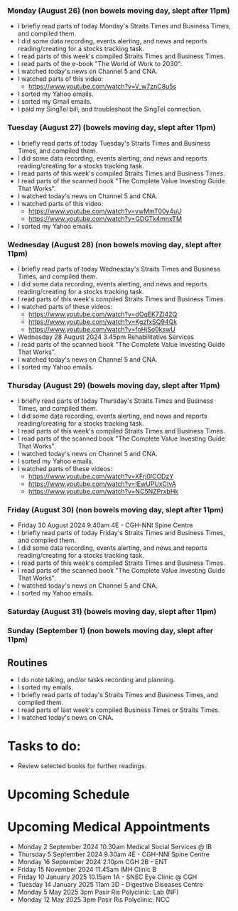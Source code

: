 ### Monday (August 26) (non bowels moving day, slept after 11pm)
- I briefly read parts of today Monday's Straits Times and Business Times, and compiled them.
- I did some data recording, events alerting, and news and reports reading/creating for a stocks tracking task.
- I read parts of this week's compiled Straits Times and Business Times.
- I read parts of the e-book "The World of Work to 2030".
- I watched today's news on Channel 5 and CNA.
- I watched parts of this video:
    - https://www.youtube.com/watch?v=V_w7znC8u5s
- I sorted my Yahoo emails.
- I sorted my Gmail emails.
- I paid my SingTel bill, and troubleshoot the SingTel connection.

### Tuesday (August 27) (bowels moving day, slept after 11pm)
- I briefly read parts of today Tuesday's Straits Times and Business Times, and compiled them.
- I did some data recording, events alerting, and news and reports reading/creating for a stocks tracking task.
- I read parts of this week's compiled Straits Times and Business Times.
- I read parts of the scanned book "The Complete Value Investing Guide That Works".
- I watched today's news on Channel 5 and CNA.
- I watched parts of this video:
    - https://www.youtube.com/watch?v=vwMmT00y4uU
    - https://www.youtube.com/watch?v=GDGTk4mnxTM
- I sorted my Yahoo emails.

### Wednesday (August 28) (non bowels moving day, slept after 11pm)
- I briefly read parts of today Wednesday's Straits Times and Business Times, and compiled them.
- I did some data recording, events alerting, and news and reports reading/creating for a stocks tracking task.
- I read parts of this week's compiled Straits Times and Business Times.
- I watched parts of these videos:
    - https://www.youtube.com/watch?v=dOqEK7Zl42Q
    - https://www.youtube.com/watch?v=KgzfxSQ94Qk
    - https://www.youtube.com/watch?v=foHjSo0kswU
- Wednesday 28 August 2024 3.45pm Rehabilitative Services
- I read parts of the scanned book "The Complete Value Investing Guide That Works".
- I watched today's news on Channel 5 and CNA.
- I sorted my Yahoo emails.

### Thursday (August 29) (bowels moving day, slept after 11pm)
- I briefly read parts of today Thursday's Straits Times and Business Times, and compiled them.
- I did some data recording, events alerting, and news and reports reading/creating for a stocks tracking task.
- I read parts of this week's compiled Straits Times and Business Times.
- I read parts of the scanned book "The Complete Value Investing Guide That Works".
- I watched today's news on Channel 5 and CNA.
- I sorted my Yahoo emails.
- I watched parts of these videos:
    - https://www.youtube.com/watch?v=XFrj0lCODzY
    - https://www.youtube.com/watch?v=IEwUPUxCIvA
    - https://www.youtube.com/watch?v=NC5NZPrxbHk

### Friday (August 30) (non bowels moving day, slept after 11pm)
- Friday 30 August 2024 9.40am 4E - CGH-NNI Spine Centre
- I briefly read parts of today Friday's Straits Times and Business Times, and compiled them.
- I did some data recording, events alerting, and news and reports reading/creating for a stocks tracking task.
- I read parts of this week's compiled Straits Times and Business Times.
- I read parts of the scanned book "The Complete Value Investing Guide That Works".
- I watched today's news on Channel 5 and CNA.
- I sorted my Yahoo emails.

### Saturday (August 31) (bowels moving day, slept after 11pm)


### Sunday (September 1) (non bowels moving day, slept after 11pm)




## Routines
- I do note taking, and/or tasks recording and planning.
- I sorted my emails.
- I briefly read parts of today's Straits Times and Business Times, and compiled them.
- I read parts of last week's compiled Business Times or Straits Times.
- I watched today's news on CNA.

# Tasks to do:
- Review selected books for further readings.

# Upcoming Schedule

# Upcoming Medical Appointments
- Monday 2 September 2024 10.30am Medical Social Services @ IB
- Thursday 5 September 2024 9.30am 4E - CGH-NNI Spine Centre
- Monday 16 September 2024 2.10pm CGH 2B - ENT
- Friday 15 November 2024 11.45am IMH Clinic B
- Friday 10 January 2025 10.15am 1A - SNEC Eye Clinic @ CGH
- Tuesday 14 January 2025 11am 3D - Digestive Diseases Centre
- Monday 5 May 2025 3pm Pasir Ris Polyclinic: Lab (NF)
- Monday 12 May 2025 3pm Pasir Ris Polyclinic: NCC
